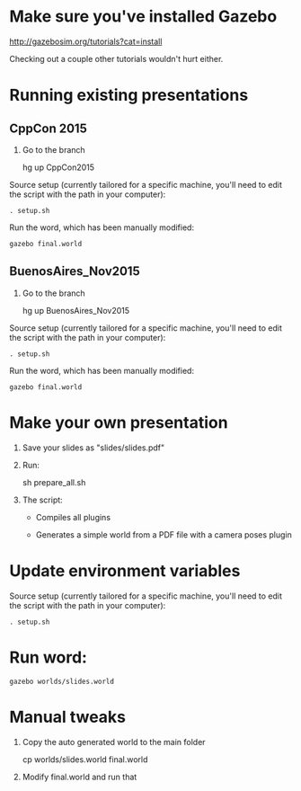 # Make sure you've installed Gazebo

http://gazebosim.org/tutorials?cat=install

Checking out a couple other tutorials wouldn't hurt either.

# Running existing presentations

## CppCon 2015

1. Go to the branch

    hg up CppCon2015

Source setup (currently tailored for a specific machine, you'll need to edit the script with the path in your computer):

    . setup.sh

Run the word, which has been manually modified:

    gazebo final.world

## BuenosAires_Nov2015

1. Go to the branch

    hg up BuenosAires_Nov2015

Source setup (currently tailored for a specific machine, you'll need to edit the script with the path in your computer):

    . setup.sh

Run the word, which has been manually modified:

    gazebo final.world

# Make your own presentation

1. Save your slides as "slides/slides.pdf"

1. Run:

    sh prepare_all.sh

1. The script:

    * Compiles all plugins

    * Generates a simple world from a PDF file with a camera poses plugin

# Update environment variables

Source setup (currently tailored for a specific machine, you'll need to edit the script with the path in your computer):

    . setup.sh

# Run word:

    gazebo worlds/slides.world

# Manual tweaks

1. Copy the auto generated world to the main folder

    cp worlds/slides.world final.world

1. Modify final.world and run that